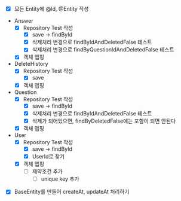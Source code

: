 - [X] 모든 Entity에 @Id, @Entity 작성
  
- Answer
  - [X] Repository Test 작성
    - [X] save -> findById
    - [X] 삭제처리 변경으로 findByIdAndDeletedFalse 테스트 
    - [X] 삭제처리 변경으로 findByQuestionIdAndDeletedFalse 테스트 
  - [X] 객체 맵핑
- DeleteHistory
  - [X] Repository Test 작성
    - [X] save
  - [X] 객체 맵핑
- Question
  - [X] Repository Test 작성
    - [X] save -> findById
    - [X] 삭제처리 변경으로 findByIdAndDeletedFalse 테스트
    - [X] 삭제가 되어있으면, findByDeletedFalse에는 포함이 되면 안된다
  - [X] 객체 맵핑
- User
  - [X] Repository Test 작성
    - [X] save -> findById
    - [X] UserId로 찾기
  - [X] 객체 맵핑
    - [ ] 제약조건 추가
      - [ ] unique key 추가
- [X] BaseEntity를 만들어 createAt, updateAt 처리하기